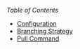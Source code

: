 
*Table of Contents*
- [Configuration](configuration.md)
- [Branching Strategy](branching_strategy.md)
- [Pull Command](pull_command.md)